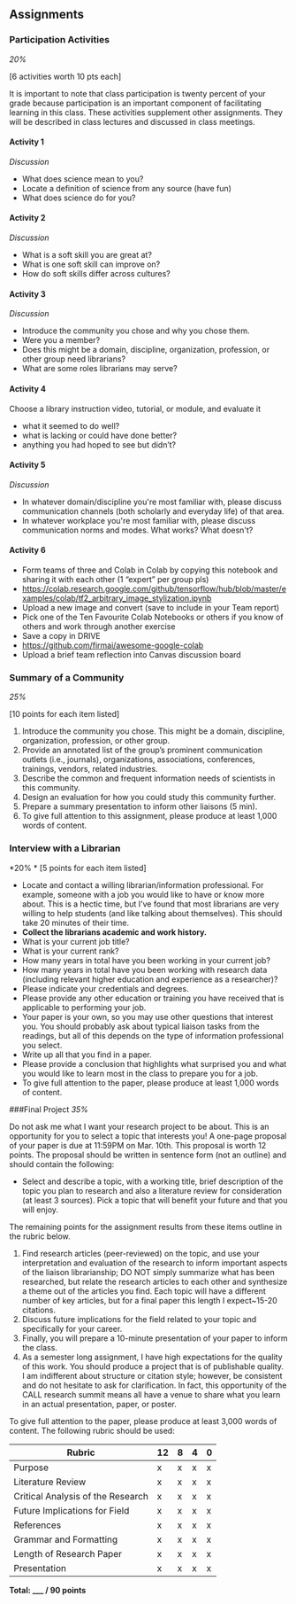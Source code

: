 ## Assignments

### Participation Activities
*20%*

[6 activities worth 10 pts each]

It is important to note that class participation is twenty percent of your grade because participation is an important component of facilitating learning in this class. These activities supplement other assignments. They will be described in class lectures and discussed in class meetings.

#### Activity 1

*Discussion*
- What does science mean to you?
- Locate a definition of science from any source (have fun)
- What does science do for you?

#### Activity 2

*Discussion*
- What is a soft skill you are great at?
- What is one soft skill can improve on?
- How do soft skills differ across cultures?

#### Activity 3

*Discussion*
- Introduce the community you chose and why you chose them.
- Were you a member?
- Does this might be a domain, discipline, organization, profession, or other group need librarians?
- What are some roles librarians may serve?


#### Activity 4

Choose a library instruction video, tutorial, or module, and evaluate it
- what it seemed to do well?
- what is lacking or could have done better?
- anything you had hoped to see but didn’t? 



#### Activity 5

*Discussion*
- In whatever domain/discipline you're most familiar with, please discuss communication channels (both scholarly and everyday life) of that area.
- In whatever workplace you're most familiar with, please discuss communication norms and modes. What works? What doesn't?

#### Activity 6

- Form teams of three and Colab in Colab by copying this notebook and sharing it with each other (1 “expert” per group pls)
- https://colab.research.google.com/github/tensorflow/hub/blob/master/examples/colab/tf2_arbitrary_image_stylization.ipynb
- Upload a new image and convert (save to include in your Team report)
- Pick one of the Ten Favourite Colab Notebooks or others if you know of others and work through another exercise
- Save a copy in DRIVE
- https://github.com/firmai/awesome-google-colab
- Upload a brief team reflection into Canvas discussion board





### Summary of a Community 
*25%*

[10 points for each item listed]

1. Introduce the community you chose. This might be a domain, discipline, organization, profession, or other group.
2. Provide an annotated list of the group’s prominent communication outlets (i.e., journals), organizations, associations, conferences, trainings, vendors, related industries.
3. Describe the common and frequent information needs of scientists in this community.
4. Design an evaluation for how you could study this community further.
5. Prepare a summary presentation to inform other liaisons (5 min).
6. To give full attention to this assignment, please produce at least 1,000 words of content.

### Interview with a Librarian 
*20% *
[5 points for each item listed]

- Locate and contact a willing librarian/information professional. For example, someone with a job you would like to have or know more about. This is a hectic time, but I’ve found that most librarians are very willing to help students (and like talking about themselves). This should take 20 minutes of their time.
- **Collect the librarians academic and work history.**
-  What is your current job title?
-  What is your current rank?
-  How many years in total have you been working in your current job?
-  How many years in total have you been working with research data (including relevant higher education and experience as a researcher)?
-  Please indicate your credentials and degrees.
-  Please provide any other education or training you have received that is applicable to performing your job.
- Your paper is your own, so you may use other questions that interest you. You should probably ask about typical liaison tasks from the readings, but all of this depends on the type of information professional you select.
- Write up all that you find in a paper.
- Please provide a conclusion that highlights what surprised you and what you would like to learn most in the class to prepare you for a job.
- To give full attention to the paper, please produce at least 1,000 words of content.



###Final Project
*35%*

Do not ask me what I want your research project to be about. This is an opportunity for you to select a topic that interests you!  A one-page proposal of your paper is due at 11:59PM on Mar. 10th. This proposal is worth 12 points.  The proposal should be written in sentence form (not an outline) and should contain the following:

- Select and describe a topic, with a working title, brief description of the topic you plan to research and also a literature review for consideration (at least 3 sources). Pick a topic that will benefit your future and that you will enjoy.

The remaining points for the assignment results from these items outline in the rubric below.

1. Find research articles (peer-reviewed) on the topic, and use your interpretation and evaluation of the research to inform important aspects of the liaison librarianship; DO NOT simply summarize what has been researched, but relate the research articles to each other and synthesize a theme out of the articles you find. Each topic will have a different number of key articles, but for a final paper this length I expect~15-20 citations.
2. Discuss future implications for the field related to your topic and specifically for your career.
3. Finally, you will prepare a 10-minute presentation of your paper to inform the class.
4. As a semester long assignment, I have high expectations for the quality of this work. You should produce a project that is of publishable quality. I am indifferent about structure or citation style; however, be consistent and do not hesitate to ask for clarification. In fact, this opportunity of the CALL research summit means all have a venue to share what you learn in an actual presentation, paper, or poster.

To give full attention to the paper, please produce at least 3,000 words of content. The following rubric should be used:

| Rubric | 12 | 8 | 4 | 0 |
| --- | --- | --- | --- | --- |
| Purpose | x | x | x | x |
| Literature Review | x | x | x | x |
| Critical Analysis of the Research | x | x | x | x |
| Future Implications for Field | x | x | x | x |
| References | x | x | x | x |
| Grammar and Formatting | x | x | x | x |
| Length of Research Paper | x | x | x | x |
| Presentation | x | x | x | x |

**Total: ___ / 90 points**
